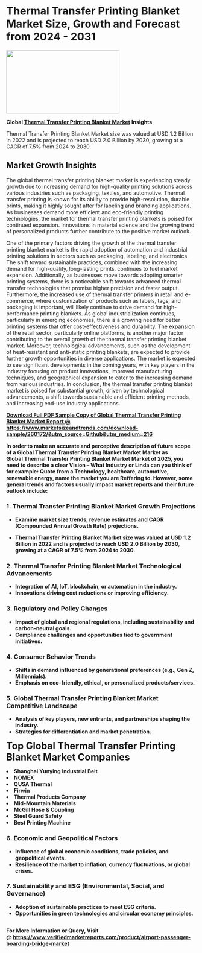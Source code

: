 <H1>Thermal Transfer Printing Blanket Market Size, Growth and Forecast from 2024 - 2031</H1><img class="aligncenter size-medium wp-image-584254" src="https://thirdeyenews.in/wp-content/uploads/2024/09/Global-Market-Research-300x168.jpeg" alt="" width="300" height="168" /><p><strong>Global&nbsp;<a href="https://www.marketsizeandtrends.com/download-sample/260172/&amp;utm_source=Github&utm_medium=216">Thermal Transfer Printing Blanket Market</a> Insights</strong></p><p>Thermal Transfer Printing Blanket Market size was valued at USD 1.2 Billion in 2022 and is projected to reach USD 2.0 Billion by 2030, growing at a CAGR of 7.5% from 2024 to 2030.</p><p><h2>Market Growth Insights</h2> <p>The global thermal transfer printing blanket market is experiencing steady growth due to increasing demand for high-quality printing solutions across various industries such as packaging, textiles, and automotive. Thermal transfer printing is known for its ability to provide high-resolution, durable prints, making it highly sought after for labeling and branding applications. As businesses demand more efficient and eco-friendly printing technologies, the market for thermal transfer printing blankets is poised for continued expansion. Innovations in material science and the growing trend of personalized products further contribute to the positive market outlook.</p> <p><strong><a href="#"></a></strong></p> <p>One of the primary factors driving the growth of the thermal transfer printing blanket market is the rapid adoption of automation and industrial printing solutions in sectors such as packaging, labeling, and electronics. The shift toward sustainable practices, combined with the increasing demand for high-quality, long-lasting prints, continues to fuel market expansion. Additionally, as businesses move towards adopting smarter printing systems, there is a noticeable shift towards advanced thermal transfer technologies that promise higher precision and faster output. Furthermore, the increased use of thermal transfer printers in retail and e-commerce, where customization of products such as labels, tags, and packaging is important, will likely continue to drive demand for high-performance printing blankets. As global industrialization continues, particularly in emerging economies, there is a growing need for better printing systems that offer cost-effectiveness and durability. The expansion of the retail sector, particularly online platforms, is another major factor contributing to the overall growth of the thermal transfer printing blanket market. Moreover, technological advancements, such as the development of heat-resistant and anti-static printing blankets, are expected to provide further growth opportunities in diverse applications. The market is expected to see significant developments in the coming years, with key players in the industry focusing on product innovations, improved manufacturing techniques, and geographical expansion to cater to the increasing demand from various industries. In conclusion, the thermal transfer printing blanket market is poised for substantial growth, driven by technological advancements, a shift towards sustainable and efficient printing methods, and increasing end-use industry applications. <p><strong><a href="#"></p><p><span class=""><strong>Download Full PDF Sample Copy of Global Thermal Transfer Printing Blanket Market Report</strong> @ <a href="https://www.marketsizeandtrends.com/download-sample/260172/&amp;utm_source=Github&utm_medium=216" target="_blank">https://www.marketsizeandtrends.com/download-sample/260172/&amp;utm_source=Github&utm_medium=216</a></span></p><p>In order to make an accurate and perceptive description of future scope of a Global&nbsp;Thermal Transfer Printing Blanket Market Market as Global&nbsp;Thermal Transfer Printing Blanket Market Market of 2025, you need to describe a clear Vision &ndash; What Industry or Linda can you think of for example: Quote from a Technology, healthcare, automotive, renewable energy, name the market you are Reffering to. However, some general trends and factors usually impact market reports and their future outlook include:</p><h3>1.&nbsp;<strong>Thermal Transfer Printing Blanket Market Growth Projections</strong></h3><ul><li>Examine market size trends, revenue estimates and CAGR (Compounded Annual Growth Rate) projections.</li><li><p>Thermal Transfer Printing Blanket Market size was valued at USD 1.2 Billion in 2022 and is projected to reach USD 2.0 Billion by 2030, growing at a CAGR of 7.5% from 2024 to 2030.</p></li></ul><h3>2.&nbsp;<strong>Thermal Transfer Printing Blanket Market Technological Advancements</strong></h3><ul><li>Integration of AI, IoT, blockchain, or automation in the industry.</li><li>Innovations driving cost reductions or improving efficiency.</li></ul><h3>3.&nbsp;<strong>Regulatory and Policy Changes</strong></h3><ul><li>Impact of global and regional regulations, including sustainability and carbon-neutral goals.</li><li>Compliance challenges and opportunities tied to government initiatives.</li></ul><h3>4.&nbsp;<strong>Consumer Behavior Trends</strong></h3><ul><li>Shifts in demand influenced by generational preferences (e.g., Gen Z, Millennials).</li><li>Emphasis on eco-friendly, ethical, or personalized products/services.</li></ul><h3>5.&nbsp;<strong>Global Thermal Transfer Printing Blanket Market Competitive Landscape</strong></h3><ul><li>Analysis of key players, new entrants, and partnerships shaping the industry.</li><li>Strategies for differentiation and market penetration.</li></ul><p data-pm-slice="1 1 []"><span style="color: inherit; font-family: inherit; font-size: 25px;">Top Global Thermal Transfer Printing Blanket Market Companies</span></p><div class="" data-test-id=""><p><li>Shanghai Yunying Industrial Belt</li><li> NOMEX</li><li> QUSA Thermal</li><li> Firwin</li><li> Thermal Products Company</li><li> Mid-Mountain Materials</li><li> McGill Hose & Coupling</li><li> Steel Guard Safety</li><li> Best Printing Machine</li></p></div><h3>6.&nbsp;<strong>Economic and Geopolitical Factors</strong></h3><ul><li>Influence of global economic conditions, trade policies, and geopolitical events.</li><li>Resilience of the market to inflation, currency fluctuations, or global crises.</li></ul><h3>7.&nbsp;<strong>Sustainability and ESG (Environmental, Social, and Governance)</strong></h3><ul><li>Adoption of sustainable practices to meet ESG criteria.</li><li>Opportunities in green technologies and circular economy principles.</li></ul><h2><strong style="font-size: 14px;">For More Information or Query, Visit @&nbsp;</strong><a style="background-color: #ffffff; font-size: 14px;" href="https://www.marketsizeandtrends.com/report/thermal-transfer-printing-blanket-market/" target="_blank">https://www.verifiedmarketreports.com/product/airport-passenger-boarding-bridge-market</a></h2>
